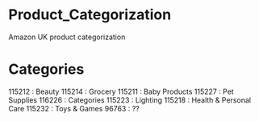 # Product_Categorization
Amazon UK product categorization


# Categories
115212 : Beauty
115214 : Grocery
115211 : Baby Products
115227 : Pet Supplies
116226 : Categories
115223 : Lighting
115218 : Health & Personal Care
115232 : Toys & Games
96763 : ??
